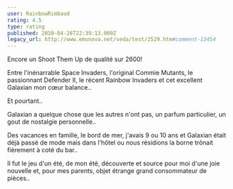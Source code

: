 ```yaml
---
user: RainbowRimbaud
rating: 4.5
type: rating
published: 2010-04-26T22:39:13.000Z
legacy_url: http://www.emunova.net/veda/test/2529.htm#comment-13454
---
```

Encore un Shoot Them Up de qualité sur 2600!

Entre l'inénarrable Space Invaders, l'original Commie Mutants, le passionnant Defender II, le récent Rainbow Invaders et cet excellent Galaxian mon cœur balance..

Et pourtant..

Galaxian a quelque chose que les autres n'ont pas, un parfum particulier, un gout de nostalgie personnelle..

Des vacances en famille, le bord de mer, j'avais 9 ou 10 ans et Galaxian était déjà passé de mode mais dans l'hôtel ou nous résidions la borne trônait fièrement à coté du bar.. 

Il fut le jeu d'un été, de mon été, découverte et source pour moi d'une joie nouvelle et, pour mes parents, objet étrange grand consommateur de pièces..